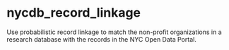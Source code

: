 # nycdb_record_linkage
Use probabilistic record linkage to match the non-profit organizations in a research database with the records in the NYC Open Data Portal.

